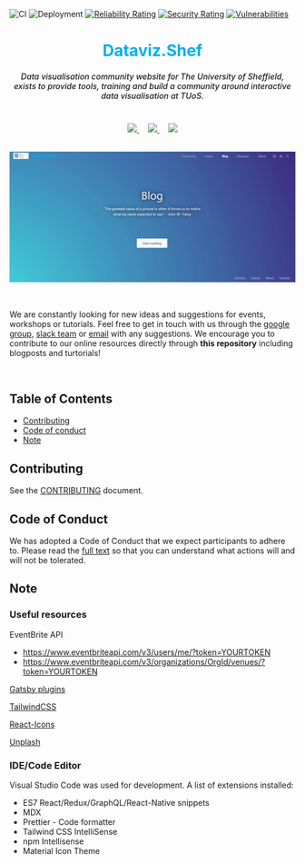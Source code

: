 ![CI](https://github.com/researchdata-sheffield/dataviz-hub2/workflows/CI/badge.svg?branch=development) ![Deployment](https://github.com/researchdata-sheffield/dataviz-hub2/workflows/Deploy/badge.svg?branch=master) [![Reliability Rating](https://sonarcloud.io/api/project_badges/measure?project=researchdata-sheffield_dataviz-hub2&metric=reliability_rating)](https://sonarcloud.io/dashboard?id=researchdata-sheffield_dataviz-hub2) [![Security Rating](https://sonarcloud.io/api/project_badges/measure?project=researchdata-sheffield_dataviz-hub2&metric=security_rating)](https://sonarcloud.io/dashboard?id=researchdata-sheffield_dataviz-hub2) [![Vulnerabilities](https://sonarcloud.io/api/project_badges/measure?project=researchdata-sheffield_dataviz-hub2&metric=vulnerabilities)](https://sonarcloud.io/dashboard?id=researchdata-sheffield_dataviz-hub2)  



<center>
<h1 style="color: #00aeef"> Dataviz.Shef </h1>
<h5 style="font-weight: 500">Data visualisation community website for The University of Sheffield, exists to provide tools, training and build a community around interactive data visualisation at TUoS.</h5>
</center>

<br />

<div align="center">
  <a href="https://shef-dataviz.slack.com" target="_blank" rel="noopener noreferrer">
    <img src="https://upload.wikimedia.org/wikipedia/commons/thumb/b/b9/Slack_Technologies_Logo.svg/1280px-Slack_Technologies_Logo.svg.png" width="20%" />
  </a>
  <span width="10%">&nbsp; &nbsp;</span>
  <a href="https://groups.google.com/a/sheffield.ac.uk/forum/?hl=en#!forum/shef_dataviz-group" target="_blank" rel="noopener noreferrer">
    <img src="https://upload.wikimedia.org/wikipedia/commons/5/53/Google_%22G%22_Logo.svg" width="5%" />
  </a>
    <span width="10%">&nbsp; &nbsp;</span>
  <a href="mailto:rdm@sheffield.ac.uk" target="_blank" rel="noopener noreferrer">
    <img src="https://upload.wikimedia.org/wikipedia/commons/7/75/Antu-mail-folder-sent-16.svg" width="5%" />
  </a>
</div>


<br />


![Fig1](./src/images/readme/Fig1.png)

<br />

We are constantly looking for new ideas and suggestions for events, workshops or tutorials. Feel free to get in touch with us through the [google group](https://groups.google.com/a/sheffield.ac.uk/forum/?hl=en#!forum/shef_dataviz-group), [slack team](https://shef-dataviz.slack.com) or [email](mailto:rdm@sheffield.ac.uk) with any suggestions. We encourage you to contribute to our online resources directly through **this repository** including blogposts and turtorials!



<br />

## Table of Contents

 - <a href="#contributing">Contributing</a>
 - <a href="#code-of-conduct">Code of conduct</a>
 - <a href="#note">Note</a>


## Contributing
See the [CONTRIBUTING](./CONTRIBUTING.md) document.

## Code of Conduct
We has adopted a Code of Conduct that we expect participants to adhere to. Please read the [full text](./CODE-OF-CONDUCT.md) so that you can understand what actions will and will not be tolerated.

## Note

### Useful resources

EventBrite API 
+ https://www.eventbriteapi.com/v3/users/me/?token=YOURTOKEN
+ https://www.eventbriteapi.com/v3/organizations/OrgId/venues/?token=YOURTOKEN

[Gatsby plugins](https://www.gatsbyjs.org/plugins/)

[TailwindCSS](https://tailwindcss.com/docs/preflight)

[React-Icons](https://react-icons.netlify.com/#/)

[Unplash](https://unsplash.com/)

### IDE/Code Editor
Visual Studio Code was used for development.
A list of extensions installed:
  - ES7 React/Redux/GraphQL/React-Native snippets
  - MDX
  - Prettier - Code formatter
  - Tailwind CSS IntelliSense
  - npm Intellisense
  - Material Icon Theme


